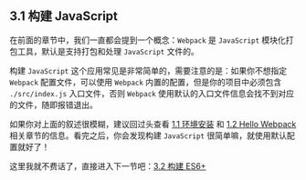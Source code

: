 ## 3.1 构建 JavaScript

在前面的章节中，我们一直都会提到一个概念：`Webpack` 是 `JavaScript` 模块化打包工具，默认是支持打包和处理 `JavaScript` 文件的。

构建 `JavaScript` 这个应用常见是非常简单的，需要注意的是：如果你不想指定 `Webpack` 配置文件，可以使用 `Webpack` 内置的配置，但是你的项目中必须包含 `./src/index.js` 入口文件，否则 `Webpack` 使用默认的入口文件信息会找不到对应的文件，随即报错退出。

如果你对上面的叙述很模糊，建议回过头查看 [1.1 环境安装](/di-yi-zhang-ru-men-pei-zhi/1-1-huan-jing-an-zhuang.md) 和 [1.2 Hello Webpack](/di-yi-zhang-ru-men-pei-zhi/12-hello-webpack.md) 相关章节的信息。看完之后，你会发现构建 `JavaScript` 很简单嘛，就使用默认配置就好了！

这里我就不费话了，直接进入下一节吧：[3.2 构建 ES6+](/di-san-zhang-pei-zhi/32-gou-jian-es6-+.md)

